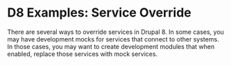# D8 Examples: Service Override

There are several ways to override services in Drupal 8. In some cases, you may have development mocks for services that connect to other systems. In those cases, you may want to create development modules that when enabled, replace those services with mock services.
